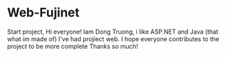 # Web-Fujinet
Start project,
Hi everyone!
Iam Dong Truong, i like ASP.NET and Java (that what im made of)
I've had projiect web. I hope everyone contributes to the project to be more complete
Thanks so much!
